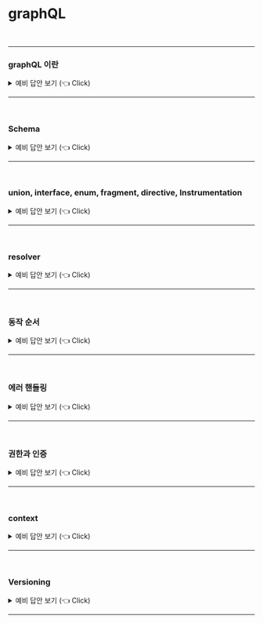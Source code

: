 # graphQL

<br>

-----------------------

### graphQL 이란

<details>
   <summary> 예비 답안 보기 (👈 Click)</summary>
<br />

-----------------------

> API용 쿼리 언어

REST는 클라이언트의 빠르게 변화하는 요구 사항에 대처하기에 그렇게 유연하지 않다. 그런 경우 데이터가 더 복잡해지면 경로가 더 길어진다. 때로는 단일 요청으로 데이터를 가져오는 것이 어려울 수도 있고(언더 페칭), 불필요한 데이터 필드까지 조회해야만 하는 경우(오버페칭)가 있다. 

* 장점
  * 하나의 엔드포인트로 요청을 처리
  * 불필요한 데이터가 오는 오버 페칭 문제 해결
  * 한 번의 요청으로 원하는 데이터를 다 가져오지 못하는 언더 페칭 문제 해결
* 단점
  * multipart/form-data 형식 미지원 => 파일 업,다운로드 구현이 어려움
  * 단일 엔드포인트로 인해 http 캐싱이 어렵다
  * 서버단에서 rest api에 비해 구현하기 어렵다.(러닝 커브) 

</details>

-----------------------

<br>

### Schema 

<details>
   <summary> 예비 답안 보기 (👈 Click)</summary>
<br />

-----------------------

스키마는 GraphQL 서버를 통해 페치할 수 있는 데이터의 모델이다.  
클라이언트가 어떤 쿼리를 할 수 있는지, 서버에서 어떤 유형의 데이터를 페치할 수 있는지, 그리고 이러한 유형 간의 관계가 무엇인지 정의한다.

</details>

-----------------------

<br>

### union, interface, enum, fragment, directive, Instrumentation

<details>
   <summary> 예비 답안 보기 (👈 Click)</summary>
<br />

-----------------------

* union : 여러 타입 중 하나임을 의미하는 집합 형태로 공통된 필드를 가지지 않아도 된다.
* interface : 여러 타입이 공통적으로 가져야하는 필드를 정의할 때 사용
* enum : 자바와 같은 열거형 타입
* fragment : 재사용 가능한 필드 집합 정의, 특정 타입의 일부 필드만 별도로 구성하여 재사용하고 싶은 경우에 사용
* directive : 스키마에 동적 동작을 추가하기 위해 사용하는 도구(annotation을 달아서 처리하는데 spring aop와 유사)
* Instrumentation : 쿼리의 실행을 관찰하고 런타임 동작을 변경할 수 있는 코드를 주입하는 기능(인터셉터와 유사) 

</details>

-----------------------


<br>

### resolver

<details>
   <summary> 예비 답안 보기 (👈 Click)</summary>
<br />

-----------------------

* resolver : 특정 필드에 대한 요청을 처리하는 함수
  * 종류
    * query : 조회(read)
    * mutation : 쓰기(write)
    * field : 특정 필드에 대한 데이터를 처리
    * batch(= dataLoader) : N+1 문제를 해결하기 위한
    * subscription : 지속적인 읽기(websocket)
      * 클라이언트는 서버를 반복적으로 폴링하는 대신 특정 이벤트를 구독하고 서버는 관련 이벤트가 발생하면 구독된 클라이언트에 업데이트를 푸시
  
query같은 경우 조회에 해당하므로 병렬 처리가 되나 mutation의 경우 순차처리가 default


</details>

-----------------------

<br>

### 동작 순서

<details>
   <summary> 예비 답안 보기 (👈 Click)</summary>
<br />

-----------------------

1. 요청 수신
2. 쿼리 파싱 & 검증(쿼리 구문 오류, 유효한 스키마, ..)
3. 리졸버 선택 & 실행
4. 필요시 배치 처리, 필드 리졸버 호출
5. 응답 객체 생성 후 응답

</details>

-----------------------

<br>

### 에러 핸들링

<details>
   <summary> 예비 답안 보기 (👈 Click)</summary>
<br />

-----------------------

기본적으로 에러가 발생해도 http status는 200으로 내려가며 응답 필드로 errors 필드가 추가되어 나간다. 
spring graphql은 에러 타입을 다음과 같이 제공한다.

* BAD_REQUEST
* UNAUTHORIZED
* FORBIDDEN
* NOT_FOUND
* INTERNAL_ERROR

</details>

-----------------------

<br>

### 권한과 인증

<details>
   <summary> 예비 답안 보기 (👈 Click)</summary>
<br />

-----------------------

자체적으로 제공하는 기능은 없고 spring을 사용한다면 resolver 단에 security를 붙일 수 있다.

</details>

-----------------------

<br>

### context

<details>
   <summary> 예비 답안 보기 (👈 Click)</summary>
<br />

-----------------------

리졸버는 마지막 인자로 context 객체를 받을 수 있다. context에는 특정 쿼리 실행에서 모든 리졸버 간에 공유 환경을 제공한다. 가령 인증 정보 등을 담아서 사용한다. 

</details>

-----------------------

<br>

### Versioning

<details>
   <summary> 예비 답안 보기 (👈 Click)</summary>
<br />

-----------------------

> https://graphql.org/learn/best-practices/#versioning


graphql은 버저닝을 권고하지 않는다. 
애초에 새로운 필드와 타입을 추가할 수 있고 client는 원하는 필드만 가져가서 사용하면 되기 때문이다.

</details>

-----------------------

<br>
